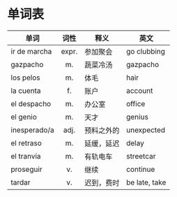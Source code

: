 # 单词表

| 单词 | 词性 | 释义 | 英文 |
| --- | :----: | --- | --- |
| ir de marcha | expr. | 参加聚会 | go clubbing |
| gazpacho | m. | 蔬菜冷汤 | gazpacho |
| los pelos | m. | 体毛 | hair |
| la cuenta | f. | 账户 | account |
| el despacho | m. | 办公室 | office |
| el genio | m. | 天才 | genius |
| inesperado/a | adj. | 预料之外的 | unexpected |
| el retraso | m. | 延缓，延迟 | delay |
| el tranvía | m. | 有轨电车 | streetcar |
| proseguir | v. | 继续 | continue |
| tardar | v. | 迟到，费时 | be late, take |
